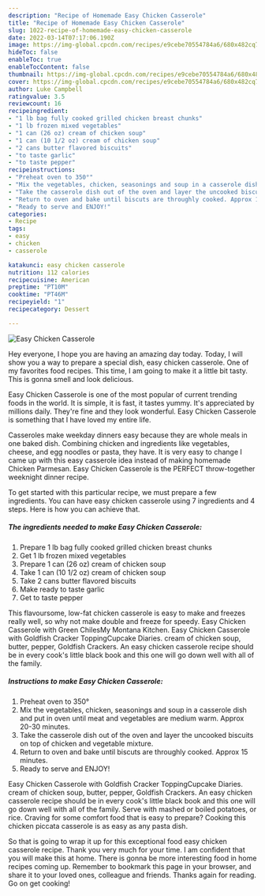 ```yaml
---
description: "Recipe of Homemade Easy Chicken Casserole"
title: "Recipe of Homemade Easy Chicken Casserole"
slug: 1022-recipe-of-homemade-easy-chicken-casserole
date: 2022-03-14T07:17:06.190Z
image: https://img-global.cpcdn.com/recipes/e9cebe70554784a6/680x482cq70/easy-chicken-casserole-recipe-main-photo.jpg
hideToc: false
enableToc: true
enableTocContent: false
thumbnail: https://img-global.cpcdn.com/recipes/e9cebe70554784a6/680x482cq70/easy-chicken-casserole-recipe-main-photo.jpg
cover: https://img-global.cpcdn.com/recipes/e9cebe70554784a6/680x482cq70/easy-chicken-casserole-recipe-main-photo.jpg
author: Luke Campbell
ratingvalue: 3.5
reviewcount: 16
recipeingredient:
- "1 lb bag fully cooked grilled chicken breast chunks"
- "1 lb frozen mixed vegetables"
- "1 can (26 oz) cream of chicken soup"
- "1 can (10 1/2 oz) cream of chicken soup"
- "2 cans butter flavored biscuits"
- "to taste garlic"
- "to taste pepper"
recipeinstructions:
- "Preheat oven to 350°"
- "Mix the vegetables, chicken, seasonings and soup in a casserole dish and put in oven until meat and vegetables are medium warm. Approx 20-30 minutes."
- "Take the casserole dish out of the oven and layer the uncooked biscuits on top of chicken and vegetable mixture."
- "Return to oven and bake until biscuts are throughly cooked. Approx 15 minutes."
- "Ready to serve and ENJOY!"
categories:
- Recipe
tags:
- easy
- chicken
- casserole

katakunci: easy chicken casserole 
nutrition: 112 calories
recipecuisine: American
preptime: "PT10M"
cooktime: "PT46M"
recipeyield: "1"
recipecategory: Dessert

---
```



![Easy Chicken Casserole](https://img-global.cpcdn.com/recipes/e9cebe70554784a6/680x482cq70/easy-chicken-casserole-recipe-main-photo.jpg)

Hey everyone, I hope you are having an amazing day today. Today, I will show you a way to prepare a special dish, easy chicken casserole. One of my favorites food recipes. This time, I am going to make it a little bit tasty. This is gonna smell and look delicious.

Easy Chicken Casserole is one of the most popular of current trending foods in the world. It is simple, it is fast, it tastes yummy. It's appreciated by millions daily. They're fine and they look wonderful. Easy Chicken Casserole is something that I have loved my entire life.

Casseroles make weekday dinners easy because they are whole meals in one baked dish. Combining chicken and ingredients like vegetables, cheese, and egg noodles or pasta, they have. It is very easy to change I came up with this easy casserole idea instead of making homemade Chicken Parmesan. Easy Chicken Casserole is the PERFECT throw-together weeknight dinner recipe.


To get started with this particular recipe, we must prepare a few ingredients. You can have easy chicken casserole using 7 ingredients and 4 steps. Here is how you can achieve that.

<!--inarticleads1-->

##### The ingredients needed to make Easy Chicken Casserole:

1. Prepare 1 lb bag fully cooked grilled chicken breast chunks
1. Get 1 lb frozen mixed vegetables
1. Prepare 1 can (26 oz) cream of chicken soup
1. Take 1 can (10 1/2 oz) cream of chicken soup
1. Take 2 cans butter flavored biscuits
1. Make ready to taste garlic
1. Get to taste pepper


This flavoursome, low-fat chicken casserole is easy to make and freezes really well, so why not make double and freeze for speedy. Easy Chicken Casserole with Green ChilesMy Montana Kitchen. Easy Chicken Casserole with Goldfish Cracker ToppingCupcake Diaries. cream of chicken soup, butter, pepper, Goldfish Crackers. An easy chicken casserole recipe should be in every cook&#39;s little black book and this one will go down well with all of the family. 

<!--inarticleads2-->

##### Instructions to make Easy Chicken Casserole:

1. Preheat oven to 350°
1. Mix the vegetables, chicken, seasonings and soup in a casserole dish and put in oven until meat and vegetables are medium warm. Approx 20-30 minutes.
1. Take the casserole dish out of the oven and layer the uncooked biscuits on top of chicken and vegetable mixture.
1. Return to oven and bake until biscuts are throughly cooked. Approx 15 minutes.
1. Ready to serve and ENJOY!

Easy Chicken Casserole with Goldfish Cracker ToppingCupcake Diaries. cream of chicken soup, butter, pepper, Goldfish Crackers. An easy chicken casserole recipe should be in every cook&#39;s little black book and this one will go down well with all of the family. Serve with mashed or boiled potatoes, or rice. Craving for some comfort food that is easy to prepare? Cooking this chicken piccata casserole is as easy as any pasta dish. 

So that is going to wrap it up for this exceptional food easy chicken casserole recipe. Thank you very much for your time. I am confident that you will make this at home. There is gonna be more interesting food in home recipes coming up. Remember to bookmark this page in your browser, and share it to your loved ones, colleague and friends. Thanks again for reading. Go on get cooking!
